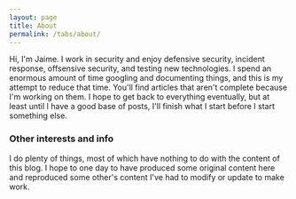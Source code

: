 ```yaml
---
layout: page
title: About
permalink: /tabs/about/
---
```


Hi, I'm Jaime. I work in security and enjoy defensive security, incident response, offsensive security, and testing new technologies. I spend an enormous amount of time googling and documenting things, and this is my attempt to reduce that time. You'll find articles that aren't complete because I'm working on them. I hope to get back to everything eventually, but at least until I have a good base of posts, I'll finish what I start before I start something else.  

### Other interests and info

I do plenty of things, most of which have nothing to do with the content of this blog. I hope to one day to have produced some original content here and reproduced some other's content I've had to modify or update to make work.
